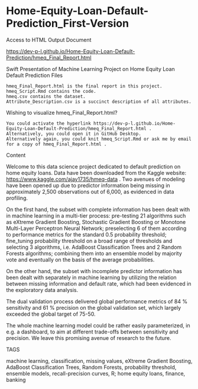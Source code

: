 # Home-Equity-Loan-Default-Prediction_First-Version

Access to HTML Output Document

https://dev-p-l.github.io/Home-Equity-Loan-Default-Prediction/hmeq_Final_Report.html


Swift Presentation of Machine Learning Project on
Home Equity Loan Default Prediction
Files

    hmeq_Final_Report.html is the final report in this project.
    hmeq_Script.Rmd contains the code.
    hmeq.csv contains the dataset.
    Attribute_Description.csv is a succinct description of all attributes.

Wishing to visualize hmeq_Final_Report.html?

    You could activate the hyperlink https://dev-p-l.github.io/Home-Equity-Loan-Default-Prediction/hmeq_Final_Report.html .
    Alternatively, you could open it in GitHub Desktop.
    Alternatively again, you could knit hmeq_Script.Rmd or ask me by email for a copy of hmeq_Final_Report.html .


Content

Welcome to this data science project dedicated to default prediction on home equity loans. Data have been downloaded from the Kaggle website: https://www.kaggle.com/ajay1735/hmeq-data . Two avenues of modeling have been opened up due to predictor information being missing in approximately 2,500 observations out of 6,000, as evidenced in data profiling.

On the first hand, the subset with complete information has been dealt with in machine learning in a multi-tier process: pre-testing 21 algorithms such as eXtreme Gradient Boosting, Stochastic Gradient Boosting or Monotone Multi-Layer Perceptron Neural Network; preselecting 6 of them according to performance metrics for the standard 0.5 probability threshold; fine_tuning probability threshold on a broad range of thresholds and selecting 3 algorithms, i.e. AdaBoost Classification Trees and 2 Random Forests algorithms; combining them into an ensemble model by majority vote and eventually on the basis of the average probabilities.

On the other hand, the subset with incomplete predictor information has been dealt with separately in machine learning by utilizing the relation between missing information and default rate, which had been evidenced in the exploratory data analysis.

The dual validation process delivered global performance metrics of 84 % sensitivity and 61 % precision on the global validation set, which largely exceeded the global target of 75-50.

The whole machine learning model could be rather easily parameterized, in e.g. a dashboard, to aim at different trade-offs between sensitivity and precision. We leave this promising avenue of research to the future.

TAGS

machine learning, classification, missing values, eXtreme Gradient Boosting, AdaBoost Classification Trees, Random Forests, probability threshold, ensemble models, recall-precision curves, R; home equity loans, finance, banking
